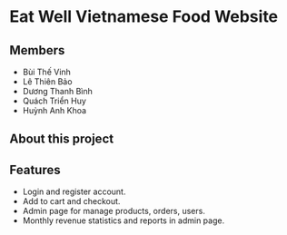 # Eat Well Vietnamese Food Website

## Members
- Bùi Thế Vinh
- Lê Thiên Bảo
- Dương Thanh Bình
- Quách Triển Huy
- Huỳnh Anh Khoa
## About this project

## Features
- Login and register account.
- Add to cart and checkout.
- Admin page for manage products, orders, users.
- Monthly revenue statistics and reports in admin page.





